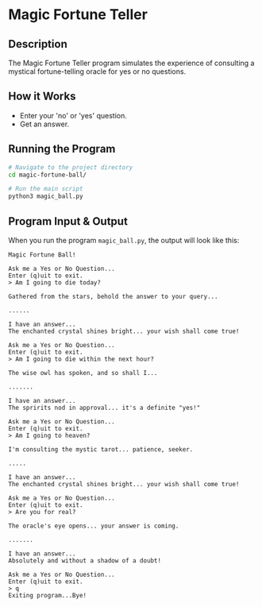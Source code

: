 # Magic Fortune Teller

## Description

The Magic Fortune Teller program simulates the experience of consulting a mystical fortune-telling oracle for yes or no questions.

## How it Works

- Enter your 'no' or 'yes' question.
- Get an answer.

## Running the Program

```bash
# Navigate to the project directory
cd magic-fortune-ball/

# Run the main script
python3 magic_ball.py
```

## Program Input & Output

When you run the program `magic_ball.py`, the output will look like this:

```
Magic Fortune Ball!

Ask me a Yes or No Question...
Enter (q)uit to exit.
> Am I going to die today?

Gathered from the stars, behold the answer to your query...

......

I have an answer...
The enchanted crystal shines bright... your wish shall come true!

Ask me a Yes or No Question...
Enter (q)uit to exit.
> Am I going to die within the next hour?

The wise owl has spoken, and so shall I...

.......

I have an answer...
The spririts nod in approval... it's a definite "yes!"

Ask me a Yes or No Question...
Enter (q)uit to exit.
> Am I going to heaven?

I'm consulting the mystic tarot... patience, seeker.

.....

I have an answer...
The enchanted crystal shines bright... your wish shall come true!

Ask me a Yes or No Question...
Enter (q)uit to exit.
> Are you for real?

The oracle's eye opens... your answer is coming.

.......

I have an answer...
Absolutely and without a shadow of a doubt!

Ask me a Yes or No Question...
Enter (q)uit to exit.
> q
Exiting program...Bye!
```
